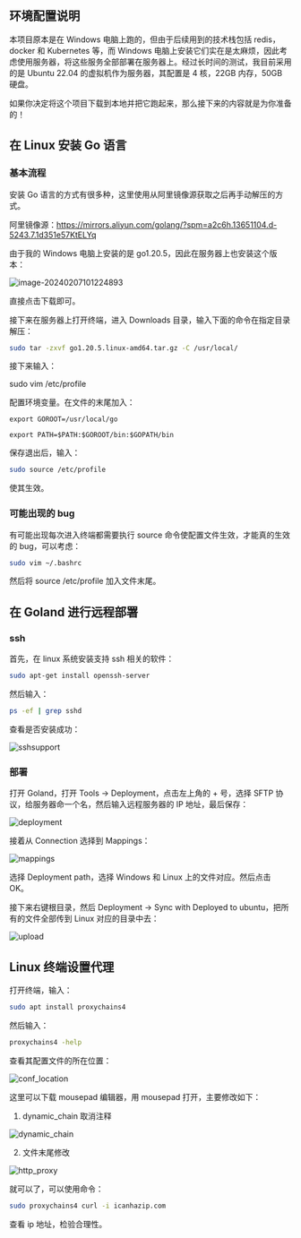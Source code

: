 ## 环境配置说明

本项目原本是在 Windows 电脑上跑的，但由于后续用到的技术栈包括 redis，docker 和 Kubernetes 等，而 Windows 电脑上安装它们实在是太麻烦，因此考虑使用服务器，将这些服务全部部署在服务器上。经过长时间的测试，我目前采用的是 Ubuntu 22.04 的虚拟机作为服务器，其配置是 4 核，22GB 内存，50GB 硬盘。

如果你决定将这个项目下载到本地并把它跑起来，那么接下来的内容就是为你准备的！

## 在 Linux 安装 Go 语言

### 基本流程

安装 Go 语言的方式有很多种，这里使用从阿里镜像源获取之后再手动解压的方式。

阿里镜像源：https://mirrors.aliyun.com/golang/?spm=a2c6h.13651104.d-5243.7.1d351e57KtELYq

由于我的 Windows 电脑上安装的是 go1.20.5，因此在服务器上也安装这个版本：

![image-20240207101224893](https://github.com/EvanTheBoy/webook/assets/73733942/cd542eff-daf4-492d-947d-ef7b06a31f6f)

直接点击下载即可。

接下来在服务器上打开终端，进入 Downloads 目录，输入下面的命令在指定目录解压：

```bash
sudo tar -zxvf go1.20.5.linux-amd64.tar.gz -C /usr/local/
```

接下来输入：

sudo vim /etc/profile

配置环境变量。在文件的末尾加入：

```
export GOROOT=/usr/local/go

export PATH=$PATH:$GOROOT/bin:$GOPATH/bin
```

保存退出后，输入：

```bash
sudo source /etc/profile
```

使其生效。

### 可能出现的 bug

有可能出现每次进入终端都需要执行 source 命令使配置文件生效，才能真的生效的 bug，可以考虑：

```bash
sudo vim ~/.bashrc
```

然后将 source /etc/profile 加入文件末尾。

## 在 Goland 进行远程部署

### ssh

首先，在 linux 系统安装支持 ssh 相关的软件：

```bash
sudo apt-get install openssh-server
```

然后输入：

```bash
ps -ef | grep sshd
```

查看是否安装成功：

![sshsupport](https://github.com/EvanTheBoy/webook/assets/73733942/2c1580a5-4cab-4200-adc3-075ff38d3ae0)

### 部署

打开 Goland，打开 Tools -> Deployment，点击左上角的 + 号，选择 SFTP 协议，给服务器命一个名，然后输入远程服务器的 IP 地址，最后保存：

![deployment](https://github.com/EvanTheBoy/webook/assets/73733942/133b4c16-48e8-4733-af39-bcfa2dbd7273)

接着从 Connection 选择到 Mappings：

![mappings](https://github.com/EvanTheBoy/webook/assets/73733942/82b1311f-bbea-476b-8da4-9a766f89af87)

选择 Deployment path，选择 Windows 和 Linux 上的文件对应。然后点击 OK。

接下来右键根目录，然后 Deployment -> Sync with Deployed to ubuntu，把所有的文件全部传到 Linux 对应的目录中去：

![upload](https://github.com/EvanTheBoy/webook/assets/73733942/1277fcab-bf22-4c58-b137-96a6c7264d8e)

## Linux 终端设置代理

打开终端，输入：

```bash
sudo apt install proxychains4
```

然后输入：

```bash
proxychains4 -help
```

查看其配置文件的所在位置：

![conf_location](https://github.com/EvanTheBoy/webook/assets/73733942/90906394-ecff-49e8-9434-a1ddcaa42235)

这里可以下载 mousepad 编辑器，用 mousepad 打开，主要修改如下：

1. dynamic_chain 取消注释

![dynamic_chain](https://github.com/EvanTheBoy/webook/assets/73733942/002151e4-e2e5-40ff-9a8e-7fc593d15aff)

2. 文件末尾修改

![http_proxy](https://github.com/EvanTheBoy/webook/assets/73733942/e584527c-f9af-4825-95f2-3993a82cc914)

就可以了，可以使用命令：

```bash
sudo proxychains4 curl -i icanhazip.com
```

查看 ip 地址，检验合理性。







